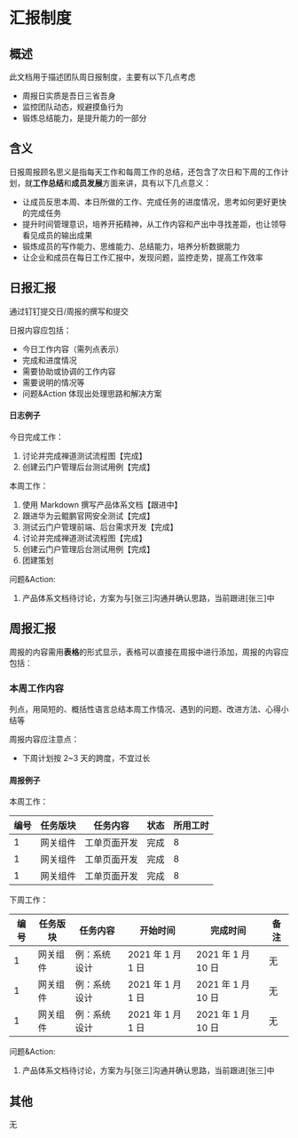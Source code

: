 # 汇报制度

## 概述

此文档用于描述团队周日报制度，主要有以下几点考虑

- 周报日实质是吾日三省吾身
- 监控团队动态，规避摸鱼行为
- 锻炼总结能力，是提升能力的一部分

## 含义

日报周报顾名思义是指每天工作和每周工作的总结，还包含了次日和下周的工作计划，就**工作总结**和**成员发展**方面来讲，具有以下几点意义：

- 让成员反思本周、本日所做的工作、完成任务的进度情况，思考如何更好更快的完成任务
- 提升时间管理意识，培养开拓精神，从工作内容和产出中寻找差距，也让领导看见成员的输出成果
- 锻炼成员的写作能力、思维能力、总结能力，培养分析数据能力
- 让企业和成员在每日工作汇报中，发现问题，监控走势，提高工作效率

## 日报汇报

通过钉钉提交日/周报的撰写和提交

日报内容应包括：

- 今日工作内容（需列点表示）
- 完成和进度情况
- 需要协助或协调的工作内容
- 需要说明的情况等
- 问题&Action 体现出处理思路和解决方案

#### 日志例子

今日完成工作：

1. 讨论并完成禅道测试流程图【完成】
2. 创建云门户管理后台测试用例【完成】

本周工作：

1. 使用 Markdown 撰写产品体系文档【跟进中】
2. 跟进华为云鲲鹏官网安全测试【完成】
3. 测试云门户管理前端、后台需求开发【完成】
4. 讨论并完成禅道测试流程图【完成】
5. 创建云门户管理后台测试用例【完成】
6. 团建策划

问题&Action:

1. 产品体系文档待讨论，方案为与[张三]沟通并确认思路，当前跟进[张三]中

## 周报汇报

周报的内容需用**表格**的形式显示，表格可以直接在周报中进行添加，周报的内容应包括：

### 本周工作内容

列点，用简短的、概括性语言总结本周工作情况、遇到的问题、改进方法、心得小结等

周报内容应注意点：

- 下周计划按 2~3 天的跨度，不宜过长

#### 周报例子

本周工作：

| 编号 | 任务版块 | 任务内容     | 状态 | 所用工时 |
| ---- | -------- | ------------ | ---- | -------- |
| 1    | 网关组件 | 工单页面开发 | 完成 | 8        |
| 1    | 网关组件 | 工单页面开发 | 完成 | 8        |
| 1    | 网关组件 | 工单页面开发 | 完成 | 8        |

下周工作：

| 编号 | 任务版块 | 任务内容     | 开始时间          | 完成时间           | 备注 |
| ---- | -------- | ------------ | ----------------- | ------------------ | ---- |
| 1    | 网关组件 | 例：系统设计 | 2021 年 1 月 1 日 | 2021 年 1 月 10 日 | 无   |
| 1    | 网关组件 | 例：系统设计 | 2021 年 1 月 1 日 | 2021 年 1 月 10 日 | 无   |
| 1    | 网关组件 | 例：系统设计 | 2021 年 1 月 1 日 | 2021 年 1 月 10 日 | 无   |

问题&Action:

1. 产品体系文档待讨论，方案为与[张三]沟通并确认思路，当前跟进[张三]中

## 其他

无
